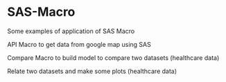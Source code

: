 # SAS-Macro
Some examples of application of SAS Macro

API Macro to get data from google map using SAS

Compare Macro to build model to compare two datasets (healthcare data)

Relate two datasets and make some plots (healthcare data)
